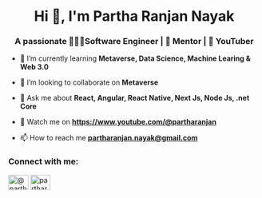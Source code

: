 <h1 align="center">Hi 👋, I'm Partha Ranjan Nayak</h1>
<h3 align="center">A passionate 🧑🏾‍💻Software Engineer | 🧛 Mentor | 🎥 YouTuber </h3>

- 🌱 I’m currently learning **Metaverse, Data Science, Machine Learing & Web 3.0**

- 👯 I’m looking to collaborate on **Metaverse**

- 💬 Ask me about **React, Angular, React Native, Next Js, Node Js, .net Core**

- 🎥 Watch me on **https://www.youtube.com/@partharanjan**

- 📫 How to reach me **partharanjan.nayak@gmail.com**


<h3 align="left">Connect with me:</h3>
<p align="left">
  <a href="https://www.youtube.com/@partharanjan"><img align="center" src="https://cdn.pixabay.com/photo/2016/07/03/18/36/youtube-1495277_960_720.png" alt="@partharanjan" height="30" width="40" /></a>
<a href="https://linkedin.com/in/partharanjan"><img align="center" src="https://brand.linkedin.com/content/dam/me/business/en-us/amp/brand-site/v2/bg/LI-Bug.svg.original.svg" alt="partharanjan" height="30" width="40" /></a>
</p>
